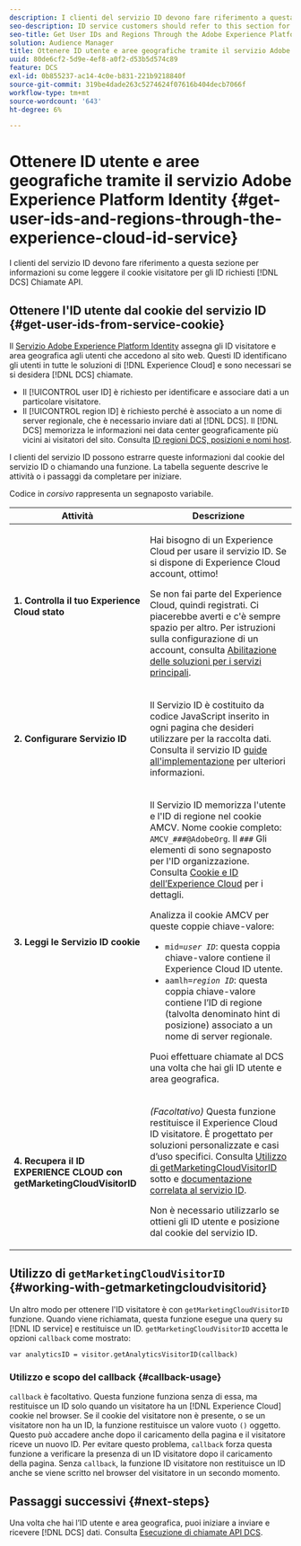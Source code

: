 ```yaml
---
description: I clienti del servizio ID devono fare riferimento a questa sezione per informazioni su come leggere il cookie visitatore per gli ID richiesti per effettuare chiamate all’API DCS.
seo-description: ID service customers should refer to this section for information on how to read the visitor cookie for the IDs required to make DCS API calls.
seo-title: Get User IDs and Regions Through the Adobe Experience Platform Identity Service
solution: Audience Manager
title: Ottenere ID utente e aree geografiche tramite il servizio Adobe Experience Platform Identity
uuid: 80de6cf2-5d9e-4ef8-a0f2-d53b5d574c89
feature: DCS
exl-id: 0b855237-ac14-4c0e-b831-221b9218840f
source-git-commit: 319be4dade263c5274624f07616b404decb7066f
workflow-type: tm+mt
source-wordcount: '643'
ht-degree: 6%

---
```


# Ottenere ID utente e aree geografiche tramite il servizio Adobe Experience Platform Identity {#get-user-ids-and-regions-through-the-experience-cloud-id-service}

I clienti del servizio ID devono fare riferimento a questa sezione per informazioni su come leggere il cookie visitatore per gli ID richiesti [!DNL DCS] Chiamate API.

## Ottenere l&#39;ID utente dal cookie del servizio ID {#get-user-ids-from-service-cookie}

Il [Servizio Adobe Experience Platform Identity](https://experienceleague.adobe.com/docs/id-service/using/home.html) assegna gli ID visitatore e area geografica agli utenti che accedono al sito web. Questi ID identificano gli utenti in tutte le soluzioni di [!DNL Experience Cloud] e sono necessari se si desidera [!DNL DCS] chiamate.

* Il [!UICONTROL user ID] è richiesto per identificare e associare dati a un particolare visitatore.
* Il [!UICONTROL region ID] è richiesto perché è associato a un nome di server regionale, che è necessario inviare dati al [!DNL DCS]. Il [!DNL DCS] memorizza le informazioni nei data center geograficamente più vicini ai visitatori del sito. Consulta [ID regioni DCS, posizioni e nomi host](../../../api/dcs-intro/dcs-api-reference/dcs-regions.md).

I clienti del servizio ID possono estrarre queste informazioni dal cookie del servizio ID o chiamando una funzione. La tabella seguente descrive le attività o i passaggi da completare per iniziare.

Codice in *corsivo* rappresenta un segnaposto variabile.

<table id="table_660EBE1C24DD4FBE9DCE5191836C9135"> 
 <thead> 
  <tr> 
   <th colname="col1" class="entry"> Attività </th> 
   <th colname="col2" class="entry"> Descrizione </th> 
  </tr> 
 </thead>
 <tbody> 
  <tr> 
   <td colname="col1"> <p> <b>1. Controlla il tuo <span class="keyword"> Experience Cloud</span> stato</b> </p> </td> 
   <td colname="col2"> <p>Hai bisogno di un <span class="keyword"> Experience Cloud</span> per usare il servizio ID. Se si dispone di <span class="keyword"> Experience Cloud</span> account, ottimo! </p> <p> Se non fai parte del <span class="keyword"> Experience Cloud</span>, quindi registrati. Ci piacerebbe averti e c'è sempre spazio per altro. Per istruzioni sulla configurazione di un account, consulta <a href="https://experienceleague.adobe.com/docs/core-services/interface/about-core-services/core-services.html" format="https" scope="external"> Abilitazione delle soluzioni per i servizi principali</a>. </p> </td> 
  </tr> 
  <tr> 
   <td colname="col1"> <p> <b>2. Configurare <span class="keyword"> Servizio ID</span></b> </p> </td> 
   <td colname="col2"> <p>Il <span class="keyword"> Servizio ID</span> è costituito da codice JavaScript inserito in ogni pagina che desideri utilizzare per la raccolta dati. Consulta il servizio ID <a href="https://experienceleague.adobe.com/docs/id-service/using/implementation/implementation-guides.html" format="https" scope="external"> guide all'implementazione</a> per ulteriori informazioni. </p> </td> 
  </tr> 
  <tr> 
   <td colname="col1"> <p> <b>3. Leggi le <span class="keyword"> Servizio ID</span> cookie</b> </p> </td> 
   <td colname="col2"> <p>Il <span class="keyword"> Servizio ID</span> memorizza l'utente e l'ID di regione nel cookie AMCV. Nome cookie completo: <code>AMCV_<i>###</i>@AdobeOrg</code>. Il <code><i>###</i></code> Gli elementi di sono segnaposto per l'ID organizzazione. Consulta <a href="https://experienceleague.adobe.com/docs/id-service/using/intro/cookies.html" format="https" scope="external"> Cookie e ID dell’Experience Cloud</a> per i dettagli. </p> <p>Analizza il cookie AMCV per queste coppie chiave-valore: </p> <p> 
     <ul id="ul_502ECFCDDD084D448B5EDC4E5C0909C1"> 
      <li id="li_662FFA36AC854E699D50A183B161D654"> <code>mid=<i>user ID</i></code>: questa coppia chiave-valore contiene il <span class="keyword"> Experience Cloud</span> ID utente. </li> 
      <li id="li_65422233187B4217B50DC52DBD58F404"> <code>aamlh=<i>region ID</i></code>: questa coppia chiave-valore contiene l’ID di regione (talvolta denominato <span class="term"> hint di posizione</span>) associato a un nome di server regionale. </li> 
     </ul> </p> <p>Puoi effettuare chiamate al <span class="wintitle"> DCS</span> una volta che hai gli ID utente e area geografica. </p> </td> 
  </tr> 
  <tr> 
   <td colname="col1"> <p> <b>4. Recupera il <span class="keyword"> ID EXPERIENCE CLOUD</span> con getMarketingCloudVisitorID</b> </p> </td> 
   <td colname="col2"> <p><i>(Facoltativo)</i> Questa funzione restituisce il <span class="keyword"> Experience Cloud</span> ID visitatore. È progettato per soluzioni personalizzate e casi d’uso specifici. Consulta <a href="../../../api/dcs-intro/dcs-s2s/dcs-mcid-ids.md#working-with-getmarketingcloudvisitorid"> Utilizzo di getMarketingCloudVisitorID</a> sotto e <a href="https://experienceleague.adobe.com/docs/id-service/using/id-service-api/methods/getmcvid.html" format="https" scope="external"> documentazione correlata al servizio ID</a>. </p> <p>Non è necessario utilizzarlo se ottieni gli ID utente e posizione dal cookie del servizio ID. </p> </td> 
  </tr> 
 </tbody> 
</table>

## Utilizzo di `getMarketingCloudVisitorID` {#working-with-getmarketingcloudvisitorid}

Un altro modo per ottenere l&#39;ID visitatore è con `getMarketingCloudVisitorID` funzione. Quando viene richiamata, questa funzione esegue una query su [!DNL ID service] e restituisce un ID. `getMarketingCloudVisitorID` accetta le opzioni `callback` come mostrato:

`var analyticsID = visitor.getAnalyticsVisitorID(callback)`

### Utilizzo e scopo del callback {#callback-usage}

`callback` è facoltativo. Questa funzione funziona senza di essa, ma restituisce un ID solo quando un visitatore ha un [!DNL Experience Cloud] cookie nel browser. Se il cookie del visitatore non è presente, o se un visitatore non ha un ID, la funzione restituisce un valore vuoto `()` oggetto. Questo può accadere anche dopo il caricamento della pagina e il visitatore riceve un nuovo ID. Per evitare questo problema, `callback` forza questa funzione a verificare la presenza di un ID visitatore dopo il caricamento della pagina. Senza `callback`, la funzione ID visitatore non restituisce un ID anche se viene scritto nel browser del visitatore in un secondo momento.

## Passaggi successivi {#next-steps}

Una volta che hai l’ID utente e area geografica, puoi iniziare a inviare e ricevere [!DNL DCS] dati. Consulta [Esecuzione di chiamate API DCS](../../../api/dcs-intro/dcs-s2s/dcs-s2s-calls.md).
